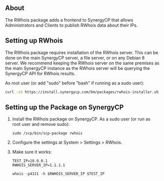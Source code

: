 ## About

The RWhois package adds a frontend to SynergyCP that allows Administrators and Clients to publish RWhois data about their IPs.

## Setting up RWhois

The RWhois package requires installation of the RWhois server. This can be done on the main SynergyCP server, a file server, or on any Debian 8 server. We recommend keeping the RWhois server on the same premises as the main SynergyCP instance as the RWhois server will be querying the SynergyCP API for RWhois results.

As root user (or add "sudo" before "bash" if running as a sudo user):

```bash
curl -sS https://install.synergycp.com/bm/packages/rwhois-installer.sh | bash
```

## Setting up the Package on SynergyCP
1. Install the RWhois package on SynergyCP. As a sudo user (or run as root user and remove sudo):

    ```
    sudo /scp/bin/scp-package rwhois
    ```

2. Configure the settings at System > Settings > RWhois.

3. Make sure it works:

    ```
    TEST_IP=10.0.0.1
    RWHOIS_SERVER_IP=1.1.1.1
    
    whois -p4321 -h $RWHOIS_SERVER_IP $TEST_IP
    ```
